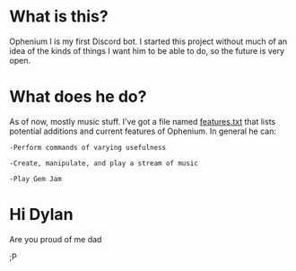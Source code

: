 # What is this?
  Ophenium I is my first Discord bot. I started this project without much of an idea of the kinds of things I want him to be able to do, so the future is very open.

# What does he do?
  As of now, mostly music stuff. I've got a file named [features.txt](https://github.com/tmorgan181/ophenium1/blob/master/features.txt) that lists potential additions and current features of Ophenium. In general he can:
  
    -Perform commands of varying usefulness
    
    -Create, manipulate, and play a stream of music
    
    -Play Gem Jam

# Hi Dylan
  Are you proud of me dad

  ;P
